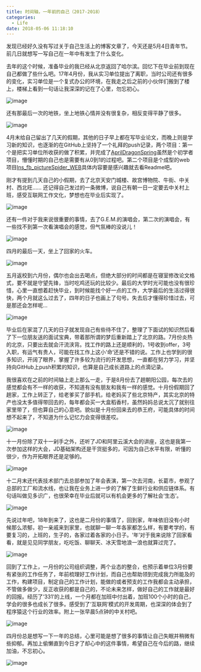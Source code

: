 ```yaml
---
title: 时间轴，一年前的自己（2017-2018）
categories:
  - Life
date: 2018-05-06 11:18:10
---
```

发现已经好久没有写过关于自己生活上的博客文章了，今天还是5月4日青年节。前几日就想写一写自己在一年中有发生了什么变化。

去年的这个时候，准备毕业的我已经从北京返回了哈尔滨。回忆下在毕业前到现在自己都做了些什么吧。17年4月份，我从实习单位提出了离职，当时公司还有很多的变化，实习单位是一个复式办公的环境，在我走之后之前的小伙伴们搬到了楼上，楼梯上看到一句话让我深深的记在了心里，勿忘初心。

![image](https://img-dragon-blog.oss-cn-beijing.aliyuncs.com/2017-LIFE/18.jpg)

还有那最后一次的地铁，坐上地铁心情并没有很复杂，相反变得平静了很多。

![image](https://img-dragon-blog.oss-cn-beijing.aliyuncs.com/2017-LIFE/WechatIMG35.jpeg)

4月末给自己留出了几天的假期，其他的日子早上都在写毕业论文，而晚上则是学习新的知识，也逐渐的在GitHub上坚持了一个礼拜的push记录，两个项目：第一个是把实习单位所收获的做了积累，并完成了[AprilDragonSpring](https://github.com/dragon-yuan/AprilDragonSpring)虽然是个初学者项目，懵懂时期的自己也是需要有从0到1的过程吧。第二个项目是个成型的web项目[Ins_fb_pictureSpider_WEB](https://github.com/dragon-yuan/Ins_fb_pictureSpider_WEB)具体内容要是感兴趣就去看Readme吧。

刚才有提到几天自己的小假期，去了北京天安门城楼、故宫博物院、牛街、中关村、西北旺……
还记得自己发过的一条微博，说自己有朝一日一定要去中关村上班，感受互联网工作文化，梦想也在毕业后实现了。

![image](https://img-dragon-blog.oss-cn-beijing.aliyuncs.com/2017-LIFE/weibo-dream.png)

还有一件对于我来说很重要的事情，去了G.E.M.的演唱会，第二次的演唱会，有一些找不到第一次看演唱会的感觉，但气氛棒的没说儿！

![image](https://img-dragon-blog.oss-cn-beijing.aliyuncs.com/2017-LIFE/61.jpg)

四月的最后一天，坐上了回家的火车。

![image](https://img-dragon-blog.oss-cn-beijing.aliyuncs.com/2017-LIFE/51.jpg)

五月返校到六月份，偶尔也会出去喝点，但绝大部分的时间都是在寝室修改论文格式，要不就是守望先锋，当时吃鸡还玩的比较少。最后的大学时光可能也没有很珍惜，心里一直想着赶快毕业，到时候能找个好一点的工作，大学最后的生活过得很快，两个月就这么过去了，四年的日子也画上了句号。失去后才懂得珍惜过去，可是那还会怎样呢…

![image](https://img-dragon-blog.oss-cn-beijing.aliyuncs.com/2017-LIFE/70.jpg)

毕业后在家混了几天的日子就发现自己有些待不住了，整理了下面试的知识然后看了下一位朋友送的面试宝典，带着那所谓的梦后重新踏上了北京的路。7月份炎热的北京，只要出去就会汗流浃背。找工作的路上还是顺利的，1号收到offer，3号入职，有运气有贵人，可能在找工作上这小‘命’还是不错的说。工作上也学到的很多知识，开阔了眼界，掌握了许多较为流行的开发思想，一直都在努力学习，并坚持向GitHub上push积累的知识，也算是自己成长道路上的点滴记录。

我很喜欢在之前的时间轴上走上那么一走，于是8月份去了趟朝阳公园，每次去的感觉都会有不一样的收获，不知道有没有朋友和我有一样的感觉。十月份假期回了趟家，工作上转正了，给老爹买了部手机，给老妈买了些北京特产，其实北京的特产也没太多值得带回去的，每年都会买一大盒稻香村，虽然妈妈总说太沉了就别往家里带了，但也算自己的心意吧。貌似是十月份回来去的恭王府，可能具体的时间想不起来了，不知道为什么记忆力会变得很差哎。

![image](https://img-dragon-blog.oss-cn-beijing.aliyuncs.com/2017-LIFE/122.jpg)

十一月份除了双十一剁手之外，还听了JD和阿里云溪大会的讲座，这也是我第一次参加这样的大会，JD基础架构还是干货挺多的，可因为自己水平有限，听懂的很少，作为开拓眼界还是足够的。

![image](https://img-dragon-blog.oss-cn-beijing.aliyuncs.com/2017-LIFE/134.jpg)

十二月末还代表技术部门去总部参加了年会表演，第一次去河南，长葛市，参观了总部的工厂和流水线，也让我在业务上进一步的了解了生鲜行业和供应链体系。有句话叫做见多识广，也很荣幸在毕业后就可以有机会更多的了解社会‘生态’。

![image](https://img-dragon-blog.oss-cn-beijing.aliyuncs.com/2017-LIFE/175.jpg)

先说过年吧，18年到来了，这也是二月份的事情了，回到家，年味依旧没有小时候那么浓郁，初一亲戚来到家里，也就聊一聊一年各家都怎么样，有要考学的，有要复习的，上班的，生子的，各家过着各家的小日子。‘年’对于我来说除了回家看看，就是见见同学朋友，吃吃饭、聊聊天、冰天雪地浪一浪也就算过完了。

![image](https://img-dragon-blog.oss-cn-beijing.aliyuncs.com/2018-LIFE/23.jpeg)

回到了工作上，一月份的公司组织调整，两个业态的整合，也预示着单位3月份要有紧张的工作任务了，年前梳理好工作计划，而自己也帮助领到完成我力所能及的工作，构建项目，制定自己的工作计划，能做的或者预支的工作我都会主动承担，不管做多做少，反正收获的都是自己的，不论未来怎样，做好自己的工作就是最好的回报。经历了‘331’的上线，一个月都在加班中付出着，加班100个小时的自己，学会的很多也成长了很多。感受到了‘互联网’模式的开发周期，也深深的体会到了程序猿这个行业的效率。附上一张早晨5点钟的中关村吧。

![image](https://img-dragon-blog.oss-cn-beijing.aliyuncs.com/2018-LIFE/40.jpeg)

四月份总是想写一下一年的总结，心里可能是想了很多的事情让自己失眠并稍微有些抑郁。再加上偷懒直到今日才了却心中的这件事情，希望自己在今后的路，继续加油，不忘初心。

![image](https://img-dragon-blog.oss-cn-beijing.aliyuncs.com/2018-LIFE/87.jpeg)
